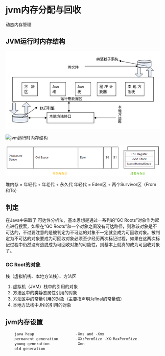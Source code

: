 # jvm内存分配与回收
动态内存管理

## JVM运行时内存结构

![jvm运行时内存结构](../img/jvm-memory-logic.jpg)

![jvm运行时内存结构](../img/r_sun-jdk-memory-area1.png)

![jvm运行时内存结构](../img/jvm-memory.png)

堆内存 = 年轻代 + 年老代 + 永久代
年轻代 = Eden区 + 两个Survivor区（From和To）

## 判定
在Java中采取了 可达性分析法，基本思想是通过一系列的“GC Roots”对象作为起点进行搜索，如果在“GC Roots”和一个对象之间没有可达路径，则称该对象是不可达的，不过要注意的是被判定为不可达的对象不一定就会成为可回收对象。被判定为不可达的对象要成为可回收对象必须至少经历两次标记过程，如果在这两次标记过程中仍然没有逃脱成为可回收对象的可能性，则基本上就真的成为可回收对象了。

### GC Root的对象

栈（虚拟机栈、本地方法栈）、方法区

1. 虚拟机（JVM）栈中的引用的对象
2. 方法区中的类静态属性引用的对象
3. 方法区中的常量引用的对象（主要指声明为final的常量值）
4. 本地方法栈中JNI的引用的对象

## jvm内存设置

```shell
	java heap					-Xms and -Xmx
	permanent generation		-XX:PermSize -XX:MaxPermSize
	young generation 			-Xmn
	old generation
```
	

